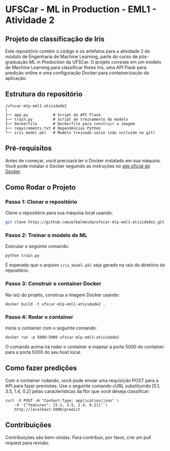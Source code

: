 # UFSCar - ML in Production - EML1 - Atividade 2

## Projeto de classificação de Iris

Este repositório contém o código e os artefatos para a atividade 2 do módulo de Engenharia de Machine Learning, parte do curso de pós-graduação *ML in Production* da UFSCar. O projeto consiste em um modelo de Machine Learning para classificar flores Iris, uma API Flask para predição online e uma configuração Docker para containerização da aplicação.

## Estrutura do repositório

```
/ufscar-mlp-eml1-atividade2
│
├── app.py           # Script da API Flask
├── train.py         # Script de treinamento do modelo
├── Dockerfile       # Dockerfile para construir a imagem
├── requirements.txt # Dependências Python
└── iris_model.pkl   # Modelo treinado salvo (não incluído no git)
```

## Pré-requisitos

Antes de começar, você precisará ter o Docker instalado em sua máquina. Você pode instalar o Docker seguindo as instruções no [site oficial do Docker](https://www.docker.com/products/docker-desktop).

## Como Rodar o Projeto

### Passo 1: Clonar o repositório

Clone o repositório para sua máquina local usando:

```bash
git clone https://github.com/plbalmeida/ufscar-mlp-eml1-atividade2.git
```

### Passo 2: Treinar o modelo de ML

Executar o seguinte comando:

```
python train.py
```

É esperado que o arquivo `iris_model.pkl` seja gerado na raíz do diretório do repositório.

### Passo 3: Construir o container Docker

Na raiz do projeto, construa a imagem Docker usando:

```
docker build -t ufscar-mlp-eml1-atividade2 .
```

### Passo 4: Rodar o container

Inicie o container com o seguinte comando:

```
docker run -p 5000:5000 ufscar-mlp-eml1-atividade2
```

O comando acima irá rodar o container e mapear a porta 5000 do container para a porta 5000 do seu host local.

## Como fazer predições

Com o container rodando, você pode enviar uma requisição POST para a API para fazer previsões. Use o seguinte comando cURL substituindo [5.1, 3.5, 1.4, 0.2] pelas características da flor que você deseja classificar:

```
curl -X POST -H "Content-Type: application/json" \
    -d '{"features": [5.1, 3.5, 1.4, 0.2]}' \
    http://localhost:5000/predict
```

## Contribuições

Contribuições são bem-vindas. Para contribuir, por favor, crie um pull request para revisão.


